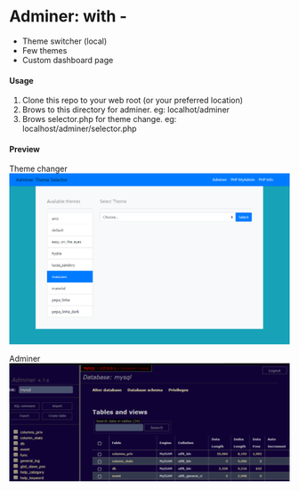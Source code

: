 # Adminer: with - 
* Theme switcher (local)
* Few themes
* Custom dashboard page

#### Usage
1. Clone this repo to your web root (or your preferred location)
2. Brows to this directory for adminer. eg: localhot/adminer
3. Brows selector.php for theme change. eg: localhost/adminer/selector.php 
 
#### Preview

Theme changer
![](images/dashboard.png)

Adminer
![](images/adminer.png)

